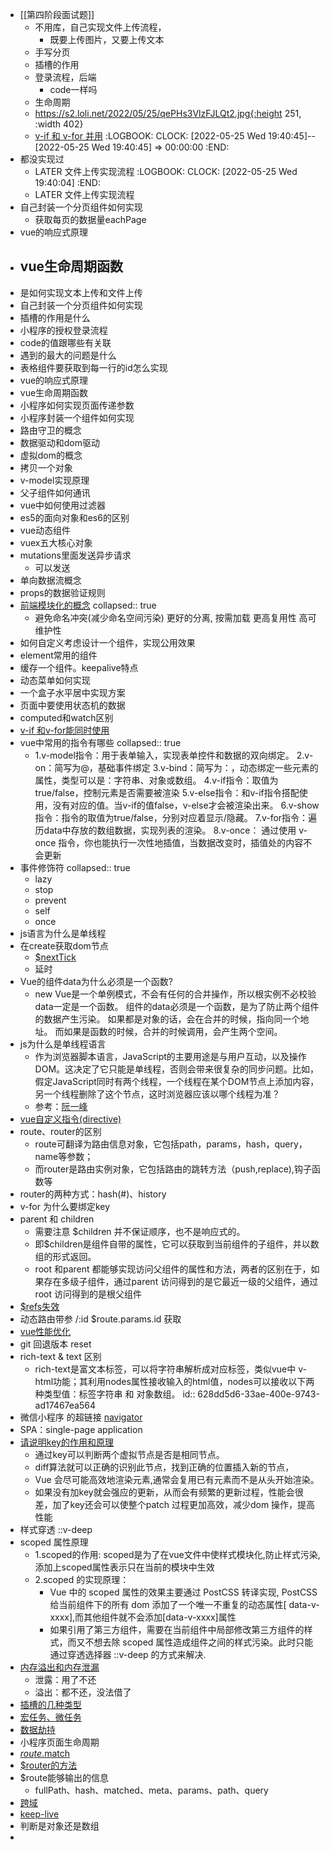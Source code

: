 - [[第四阶段面试题]]
	- 不用库，自己实现文件上传流程，
		- 既要上传图片，又要上传文本
	- 手写分页
	- 插槽的作用
	- 登录流程，后端
		- code一样吗
	- 生命周期
	- https://s2.loli.net/2022/05/25/qePHs3VlzFJLQt2.jpg{:height 251, :width 402}
	- [v-if 和 v-for 并用](https://zhuanlan.zhihu.com/p/147882950)
	  :LOGBOOK:
	  CLOCK: [2022-05-25 Wed 19:40:45]--[2022-05-25 Wed 19:40:45] =>  00:00:00
	  :END:
- 都没实现过
	- LATER 文件上传实现流程
	  :LOGBOOK:
	  CLOCK: [2022-05-25 Wed 19:40:04]
	  :END:
	- LATER 文件上传实现流程
- 自己封装一个分页组件如何实现
	- 获取每页的数据量eachPage
- vue的响应式原理
- vue生命周期函数
	-
- 是如何实现文本上传和文件上传
- 自己封装一个分页组件如何实现
- 插槽的作用是什么
- 小程序的授权登录流程
- code的值跟哪些有关联
- 遇到的最大的问题是什么
- 表格组件要获取到每一行的id怎么实现
- vue的响应式原理
- vue生命周期函数
- 小程序如何实现页面传递参数
- 小程序封装一个组件如何实现
- 路由守卫的概念
- 数据驱动和dom驱动
- 虚拟dom的概念
- 拷贝一个对象
- v-model实现原理
- 父子组件如何通讯
- vue中如何使用过滤器
- es5的面向对象和es6的区别
- vue动态组件
- vuex五大核心对象
- mutations里面发送异步请求
	- 可以发送
- 单向数据流概念
- props的数据验证规则
- [前端模块化的概念](https://juejin.cn/post/6844903744518389768)
  collapsed:: true
	- 避免命名冲突(减少命名空间污染)
	  更好的分离, 按需加载
	  更高复用性
	  高可维护性
- 如何自定义考虑设计一个组件，实现公用效果
- element常用的组件
- 缓存一个组件。keepalive特点
- 动态菜单如何实现
- 一个盒子水平居中实现方案
- 页面中要使用状态机的数据
- computed和watch区别
- [v-if 和v-for能同时使用](https://zhuanlan.zhihu.com/p/147882950)
- vue中常用的指令有哪些
  collapsed:: true
	- 1.v-model指令：用于表单输入，实现表单控件和数据的双向绑定。
	  2.v-on：简写为@，基础事件绑定
	  3.v-bind：简写为：，动态绑定一些元素的属性，类型可以是：字符串、对象或数组。
	  4.v-if指令：取值为true/false，控制元素是否需要被渲染
	  5.v-else指令：和v-if指令搭配使用，没有对应的值。当v-if的值false，v-else才会被渲染出来。
	  6.v-show指令：指令的取值为true/false，分别对应着显示/隐藏。
	  7.v-for指令：遍历data中存放的数组数据，实现列表的渲染。
	  8.v-once： 通过使用 v-once 指令，你也能执行一次性地插值，当数据改变时，插值处的内容不会更新
- 事件修饰符
  collapsed:: true
	- lazy
	- stop
	- prevent
	- self
	- once
- js语言为什么是单线程
- 在create获取dom节点
	- [$nextTick](https://blog.csdn.net/zhouzuoluo/article/details/84752280)
	- 延时
- Vue的组件data为什么必须是一个函数?
	- new Vue是一个单例模式，不会有任何的合并操作，所以根实例不必校验data一定是一个函数。 组件的data必须是一个函数，是为了防止两个组件的数据产生污染。 如果都是对象的话，会在合并的时候，指向同一个地址。 而如果是函数的时候，合并的时候调用，会产生两个空间。
- js为什么是单线程语言
	- 作为浏览器脚本语言，JavaScript的主要用途是与用户互动，以及操作DOM。这决定了它只能是单线程，否则会带来很复杂的同步问题。比如，假定JavaScript同时有两个线程，一个线程在某个DOM节点上添加内容，另一个线程删除了这个节点，这时浏览器应该以哪个线程为准？
	- 参考：[阮一峰](http://www.ruanyifeng.com/blog/2014/10/event-loop.html)
- [vue自定义指令(directive)](https://blog.csdn.net/iamzhizhang/article/details/123076753)
- route、router的区别
	- route可翻译为路由信息对象，它包括path，params，hash，query，name等参数；
	- 而router是路由实例对象，它包括路由的跳转方法（push,replace),钩子函数等
- router的两种方式：hash(#)、history
- v-for 为什么要绑定key
- parent 和 children
	- 需要注意 $children 并不保证顺序，也不是响应式的。
	- 即$children是组件自带的属性，它可以获取到当前组件的子组件，并以数组的形式返回。
	- root 和parent 都能够实现访问父组件的属性和方法，两者的区别在于，如果存在多级子组件，通过parent 访问得到的是它最近一级的父组件，通过root 访问得到的是根父组件
- [$refs失效](https://juejin.cn/post/6964214174930960397)
- 动态路由带参   /:id   $route.params.id 获取
- [vue性能优化](https://blog.csdn.net/gftoso/article/details/121420658)
- git 回退版本 reset
- rich-text & text 区别
	- rich-text是富文本标签，可以将字符串解析成对应标签，类似vue中 v-html功能；其利用nodes属性接收输入的html值，nodes可以接收以下两种类型值：标签字符串 和 对象数组。
	  id:: 628dd5d6-33ae-400e-9743-ad17467ea564
- 微信小程序 的超链接  [navigator](https://blog.csdn.net/Dae_Lzh/article/details/113006061)
- SPA：single-page application
- [请说明key的作用和原理](https://blog.csdn.net/Cyve_/article/details/120698096)
	- 通过key可以判断两个虚拟节点是否是相同节点。
	- diff算法就可以正确的识别此节点，找到正确的位置插入新的节点，
	- Vue 会尽可能高效地渲染元素,通常会复用已有元素而不是从头开始渲染。
	- 如果没有加key就会强应的更新，从而会有频繁的更新过程，性能会很差，加了key还会可以使整个patch 过程更加高效，减少dom 操作，提高性能
- 样式穿透   ::v-deep
- scoped 属性原理
	- 1.scoped的作用:
	  scoped是为了在vue文件中使样式模块化,防止样式污染,添加上scoped属性表示只在当前的模块中生效
	- 2.scoped 的实现原理：
		- Vue 中的 scoped 属性的效果主要通过 PostCSS 转译实现, PostCSS 给当前组件下的所有 dom 添加了一个唯一不重复的动态属性[ data-v-xxxx],而其他组件就不会添加[data-v-xxxx]属性
		- 如果引用了第三方组件，需要在当前组件中局部修改第三方组件的样 式，而又不想去除 scoped 属性造成组件之间的样式污染。此时只能通过穿透选择器 ::v-deep 的方式来解决.
- [内存溢出和内存泄漏](https://blog.csdn.net/zhanduo0118/article/details/118937567)
	- 泄露：用了不还
	- 溢出：都不还，没法借了
- [插槽的几种类型](https://blog.csdn.net/Menqq/article/details/107743932)
- [宏任务、微任务](https://www.jianshu.com/p/334b0e40b4dd)
- [数据劫持](https://www.jianshu.com/p/334b0e40b4dd)
- 小程序页面生命周期
- [$route.$match](https://blog.csdn.net/qq_44317018/article/details/105626280)
- [$router的方法](https://router.vuejs.org/zh/api/#addroute)
- $route能够输出的信息
	- fullPath、hash、matched、meta、params、path、query
- [跨域](https://blog.csdn.net/ch834301/article/details/119582822)
- [keep-live](https://www.jianshu.com/p/4b55d312d297)
- 判断是对象还是数组
-